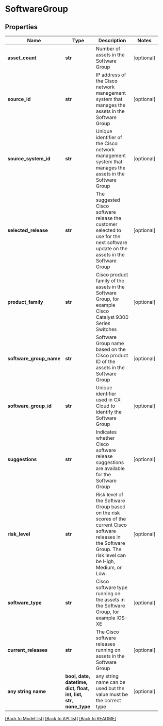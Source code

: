 # SoftwareGroup


## Properties
Name | Type | Description | Notes
------------ | ------------- | ------------- | -------------
**asset_count** | **str** | Number of assets in the Software Group | [optional] 
**source_id** | **str** | IP address of the Cisco network management system that manages the assets in the Software Group | [optional] 
**source_system_id** | **str** | Unique identifier of the Cisco network management system that manages the assets in the Software Group | [optional] 
**selected_release** | **str** | The suggested Cisco software release the customer selected to use for the next software update on the assets in the Software Group | [optional] 
**product_family** | **str** | Cisco product family of the assets in the Software Group, for example Cisco Catalyst 9300 Series Switches | [optional] 
**software_group_name** | **str** | Software Group name based on the Cisco product ID of the assets in the Software Group | [optional] 
**software_group_id** | **str** | Unique identifier used in CX Cloud to identify the Software Group | [optional] 
**suggestions** | **str** | Indicates whether Cisco software release suggestions are available for the Software Group | [optional] 
**risk_level** | **str** | Risk level of the Software Group based on the risk scores of the current Cisco software releases in the Software Group. The risk level can be High, Medium, or Low. | [optional] 
**software_type** | **str** | Cisco software type running on the assets in the Software Group, for example IOS-XE | [optional] 
**current_releases** | **str** | The Cisco software releases running on assets in the Software Group | [optional] 
**any string name** | **bool, date, datetime, dict, float, int, list, str, none_type** | any string name can be used but the value must be the correct type | [optional]

[[Back to Model list]](../README.md#documentation-for-models) [[Back to API list]](../README.md#documentation-for-api-endpoints) [[Back to README]](../README.md)


